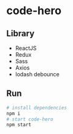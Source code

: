 # code-hero

## Library

- ReactJS
- Redux
- Sass
- Axios
- lodash debounce

## Run

```sh
# install dependencies
npm i
# start code-hero
npm start
```
